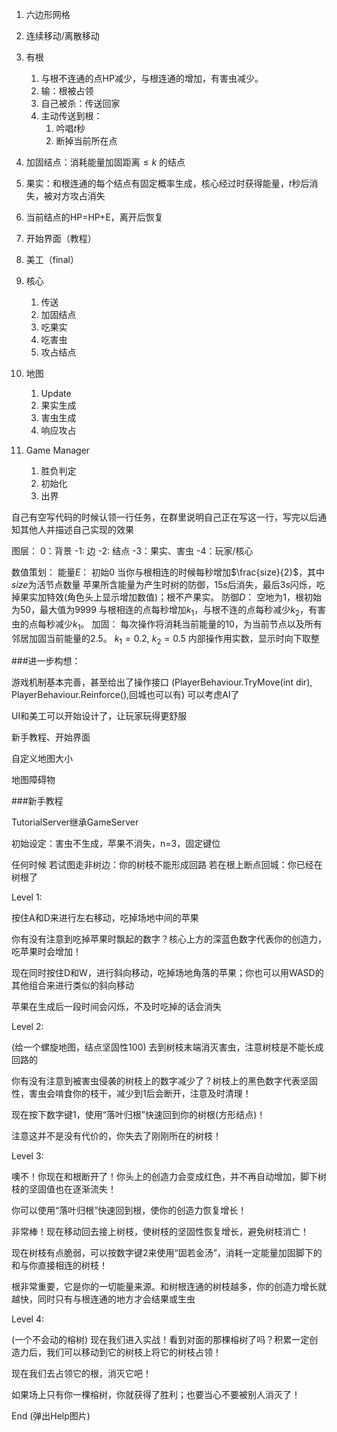 1. 六边形网格
2. 连续移动/离散移动
3. 有根
   1. 与根不连通的点HP减少，与根连通的增加，有害虫减少。
   2. 输：根被占领
   3. 自己被杀：传送回家
   4. 主动传送到根：
      1. 吟唱$t$秒
      2. 断掉当前所在点
4. 加固结点：消耗能量加固距离$\leq k$ 的结点
5. 果实：和根连通的每个结点有固定概率生成，核心经过时获得能量，$t$秒后消失，被对方攻占消失
6. 当前结点的HP=HP+E，离开后恢复


1. 开始界面（教程）
2. 美工（final）
3. 核心
   1. 传送
   2. 加固结点
   3. 吃果实
   4. 吃害虫
   5. 攻占结点
4. 地图
   1. Update
   2. 果实生成
   3. 害虫生成
   4. 响应攻占
5. Game Manager
   1. 胜负判定
   2. 初始化
   3. 出界

自己有空写代码的时候认领一行任务，在群里说明自己正在写这一行，写完以后通知其他人并描述自己实现的效果

图层：
0：背景
-1: 边
-2: 结点
-3：果实、害虫
-4：玩家/核心

数值策划：
能量$E$：
初始$0$
当你与根相连的时候每秒增加$\frac{size}{2}$，其中$size$为活节点数量
苹果所含能量为产生时树的防御，$15s$后消失，最后$3s$闪烁，吃掉果实加特效(角色头上显示增加数值)；根不产果实。
防御$D$：
空地为$1$，根初始为$50$，最大值为$9999$
与根相连的点每秒增加$k_1$，与根不连的点每秒减少$k_2$，有害虫的点每秒减少$k_1$。
加固：
每次操作将消耗当前能量的$10%%$，为当前节点以及所有邻居加固当前能量的$2.5%%$。
$k_1=0.2,\ k_2=0.5$
内部操作用实数，显示时向下取整

###进一步构想：

游戏机制基本完善，甚至给出了操作接口
(PlayerBehaviour.TryMove(int dir), PlayerBehaviour.Reinforce(),回城也可以有)
可以考虑AI了

UI和美工可以开始设计了，让玩家玩得更舒服

新手教程、开始界面

自定义地图大小

地图障碍物

###新手教程

TutorialServer继承GameServer

初始设定：害虫不生成，苹果不消失，n=3，固定键位

任何时候
若试图走非树边：你的树枝不能形成回路
若在根上断点回城：你已经在树根了

Level 1:

按住A和D来进行左右移动，吃掉场地中间的苹果

你有没有注意到吃掉苹果时飘起的数字？核心上方的深蓝色数字代表你的创造力，吃苹果时会增加！

现在同时按住D和W，进行斜向移动，吃掉场地角落的苹果；你也可以用WASD的其他组合来进行类似的斜向移动

苹果在生成后一段时间会闪烁，不及时吃掉的话会消失

Level 2:

(给一个螺旋地图，结点坚固性100)
去到树枝末端消灭害虫，注意树枝是不能长成回路的

你有没有注意到被害虫侵袭的树枝上的数字减少了？树枝上的黑色数字代表坚固性，害虫会啃食你的枝干，减少到1后会断开，注意及时清理！

现在按下数字键1，使用“落叶归根”快速回到你的树根(方形结点)！

注意这并不是没有代价的，你失去了刚刚所在的树枝！

Level 3:

噢不！你现在和根断开了！你头上的创造力会变成红色，并不再自动增加，脚下树枝的坚固值也在逐渐流失！

你可以使用“落叶归根”快速回到根，使你的创造力恢复增长！

非常棒！现在移动回去接上树枝，使树枝的坚固性恢复增长，避免树枝消亡！

现在树枝有点脆弱，可以按数字键2来使用“固若金汤”，消耗一定能量加固脚下的和与你直接相连的树枝！

根非常重要，它是你的一切能量来源。和树根连通的树枝越多，你的创造力增长就越快，同时只有与根连通的地方才会结果或生虫

Level 4:

(一个不会动的榕树)
现在我们进入实战！看到对面的那棵榕树了吗？积累一定创造力后，我们可以移动到它的树枝上将它的树枝占领！

现在我们去占领它的根，消灭它吧！

如果场上只有你一棵榕树，你就获得了胜利；也要当心不要被别人消灭了！

End
(弹出Help图片)